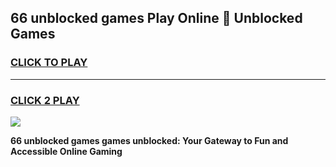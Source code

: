 
## 66 unblocked games Play Online 👋 Unblocked Games
<h3>
<a href="https://premium.freeplayer.one?title=66_unblocked_games&ref=19F">CLICK TO PLAY</a></h3>
<hr>

<h3>
<a href="https://premium.freeplayer.one?title=66_unblocked_games&ref=19F">CLICK 2 PLAY</a>
  
</h3>

<a href="https://premium.freeplayer.one?title=66_unblocked_games&ref=19F"><img src="https://clearcache.store/games.png"></a>


**66 unblocked games games unblocked: Your Gateway to Fun and Accessible Online Gaming**
